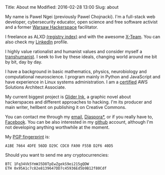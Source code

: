 Title: About me
Modified: 2016-02-28 13:00
Slug: about

My name is Pawel Ngei (previously Pawel Chojnacki). I'm a full-stack web developer, cybersecurity educator, open science and free software activist and a former [Warsaw Hackerspace] facilitator.

I freelance as ALXD [(registry index)](https://prod.ceidg.gov.pl/CEIDG/CEIDG.Public.UI/SearchDetails.aspx?Id=d9303664-0fe2-4dc0-aecb-797877c2d1ba) and with the awesome [X-Team](http://x-team.com/). You can also check my [LinkedIn](https://pl.linkedin.com/pub/pawel-chojnacki/83/279/192) profile.

I highly value rationalist and humanist values and consider myself a [transhumanist]. I seek to live by these ideals, changing world around me bit by bit, day by day.

I have a background in basic mathematics, physics, neurobiology and computational neuroscience. I program mainly in Python and JavaScript and have experience in Linux systems administration. I am a [certified](https://www.certmetrics.com/amazon/public/badge.aspx?i=1&t=c&d=2017-06-09&ci=AWS00266997&lipi=urn%3Ali%3Apage%3Ad_flagship3_profile_view_base%3BR0CGMz91Rwua01IfJn9Esg%3D%3D) AWS Solutions Architect Associate.

My current biggest project is [Glider Ink](https://glider.ink/), a graphic novel about hackerspaces and different approaches to hacking. I'm its producer and main writer, hellbent on publishing it on Creative Commons.

You can contact me through my [email], [Diaspora*], or if you really have to, [Facebook]. You can be also interested in my [github] account, although I'm not developing anything worthwhile at the moment.

My <a href="http://pgp.mit.edu/pks/lookup?op=vindex&search=0xFA90F55BD2F640D5">PGP fingerprint</a> is:

    A1BE 7664 4DFE 56DD D29C CDC0 FA90 F55B D2F6 40D5

Should you want to send me any cryptocurrencies:

    BTC 1Fq34Vk5YmWJ5D8TpEwZgekS9ei215gQDW
    ETH 0x95A1c7c82e8139647DD7c45936Ed5b9B12f80Cdf



[Warsaw Hackerspace]: https://hackerspace.pl/
[10Clouds]: http://www.10clouds.com/
[transhumanist]: http://rationalwiki.org/wiki/Transhumanism
[email]: mailto:alxd(AT)alxd.org
[Diaspora*]: https://joindiaspora.com/people/9c96cec4917029e3
[Facebook]: https://www.facebook.com/alxd.org
[github]: https://github.com/pawelngei
